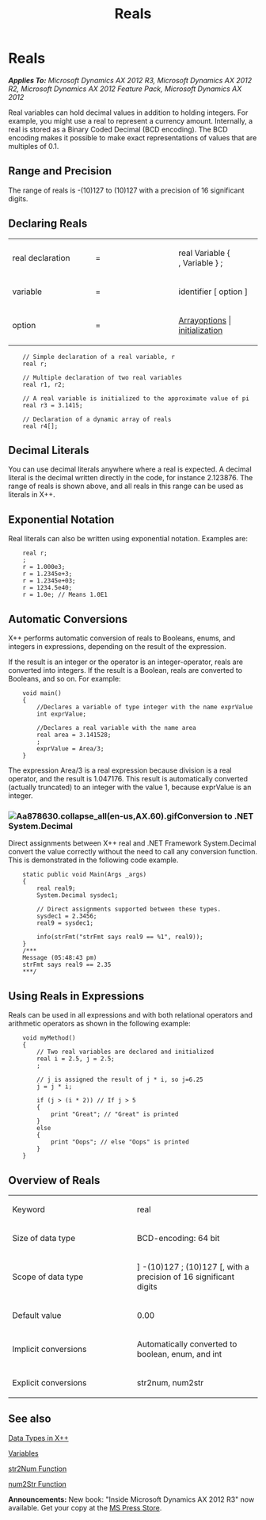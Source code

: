 ﻿---
title: Reals
TOCTitle: Reals
ms:assetid: e07c04d3-0a57-4e69-99dd-ca7480b77797
ms:mtpsurl: https://msdn.microsoft.com/en-us/library/Aa878630(v=AX.60)
ms:contentKeyID: 35252090
ms.date: 05/18/2015
mtps_version: v=AX.60
---

# Reals 


_**Applies To:** Microsoft Dynamics AX 2012 R3, Microsoft Dynamics AX 2012 R2, Microsoft Dynamics AX 2012 Feature Pack, Microsoft Dynamics AX 2012_

Real variables can hold decimal values in addition to holding integers. For example, you might use a real to represent a currency amount. Internally, a real is stored as a Binary Coded Decimal (BCD encoding). The BCD encoding makes it possible to make exact representations of values that are multiples of 0.1.

## Range and Precision

The range of reals is -(10)127 to (10)127 with a precision of 16 significant digits.

## Declaring Reals

<table>
<colgroup>
<col style="width: 33%" />
<col style="width: 33%" />
<col style="width: 33%" />
</colgroup>
<tbody>
<tr class="odd">
<td><p>real declaration</p></td>
<td><p>=</p></td>
<td><p>real Variable { , Variable } ;</p></td>
</tr>
<tr class="even">
<td><p>variable</p></td>
<td><p>=</p></td>
<td><p>identifier [ option ]</p></td>
</tr>
<tr class="odd">
<td><p>option</p></td>
<td><p>=</p></td>
<td><p><a href="arrays.md">Arrayoptions</a> | <a href="declaration-of-variables.md">initialization</a></p></td>
</tr>
</tbody>
</table>

```X++  
    // Simple declaration of a real variable, r
    real r;
     
    // Multiple declaration of two real variables
    real r1, r2;
     
    // A real variable is initialized to the approximate value of pi
    real r3 = 3.1415;
     
    // Declaration of a dynamic array of reals
    real r4[];
```
## Decimal Literals

You can use decimal literals anywhere where a real is expected. A decimal literal is the decimal written directly in the code, for instance 2.123876. The range of reals is shown above, and all reals in this range can be used as literals in X++.

## Exponential Notation

Real literals can also be written using exponential notation. Examples are:
```X++
    real r;
    ;
    r = 1.000e3;
    r = 1.2345e+3;
    r = 1.2345e+03;
    r = 1234.5e40;
    r = 1.0e; // Means 1.0E1
```
## Automatic Conversions

X++ performs automatic conversion of reals to Booleans, enums, and integers in expressions, depending on the result of the expression.

If the result is an integer or the operator is an integer-operator, reals are converted into integers. If the result is a Boolean, reals are converted to Booleans, and so on. For example:
```X++
    void main()
    {
        //Declares a variable of type integer with the name exprValue
        int exprValue;
     
        //Declares a real variable with the name area
        real area = 3.141528;
        ;
        exprValue = Area/3;
    }
```
The expression Area/3 is a real expression because division is a real operator, and the result is 1.047176. This result is automatically converted (actually truncated) to an integer with the value 1, because exprValue is an integer.

### ![Aa878630.collapse\_all(en-us,AX.60).gif](images/Gg863931.collapse_all(en-us,AX.60).gif "Aa878630.collapse_all(en-us,AX.60).gif")Conversion to .NET System.Decimal

Direct assignments between X++ real and .NET Framework System.Decimal convert the value correctly without the need to call any conversion function. This is demonstrated in the following code example.
```X++  
    static public void Main(Args _args)
    {
        real real9;
        System.Decimal sysdec1;
        
        // Direct assignments supported between these types.
        sysdec1 = 2.3456;
        real9 = sysdec1;
        
        info(strFmt("strFmt says real9 == %1", real9));
    }
    /***
    Message (05:48:43 pm)
    strFmt says real9 == 2.35
    ***/
```
## Using Reals in Expressions

Reals can be used in all expressions and with both relational operators and arithmetic operators as shown in the following example:
```X++  
    void myMethod() 
    {
        // Two real variables are declared and initialized
        real i = 2.5, j = 2.5;
        ; 
     
        // j is assigned the result of j * i, so j=6.25
        j = j * i; 
     
        if (j > (i * 2)) // If j > 5 
        {
            print "Great"; // "Great" is printed
        }
        else 
        {
            print "Oops"; // else "Oops" is printed
        }
    }
```
## Overview of Reals

<table>
<colgroup>
<col style="width: 50%" />
<col style="width: 50%" />
</colgroup>
<tbody>
<tr class="odd">
<td><p>Keyword</p></td>
<td><p>real</p></td>
</tr>
<tr class="even">
<td><p>Size of data type</p></td>
<td><p>BCD-encoding: 64 bit</p></td>
</tr>
<tr class="odd">
<td><p>Scope of data type</p></td>
<td><p>] -(10)127 ; (10)127 [, with a precision of 16 significant digits</p></td>
</tr>
<tr class="even">
<td><p>Default value</p></td>
<td><p>0.00</p></td>
</tr>
<tr class="odd">
<td><p>Implicit conversions</p></td>
<td><p>Automatically converted to boolean, enum, and int</p></td>
</tr>
<tr class="even">
<td><p>Explicit conversions</p></td>
<td><p>str2num, num2str</p></td>
</tr>
</tbody>
</table>


## See also

[Data Types in X++](data-types-in-x.md)

[Variables](variables.md)

[str2Num Function](https://msdn.microsoft.com/en-us/library/aa591754\(v=ax.60\))

[num2Str Function](https://msdn.microsoft.com/en-us/library/aa866120\(v=ax.60\))

  
**Announcements:** New book: "Inside Microsoft Dynamics AX 2012 R3" now available. Get your copy at the [MS Press Store](https://www.microsoftpressstore.com/store/inside-microsoft-dynamics-ax-2012-r3-9780735685109).

